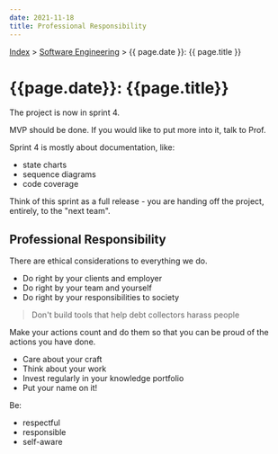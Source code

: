 ```yaml
---
date: 2021-11-18
title: Professional Responsibility
---
```


[Index](../../../index.md) > [Software Engineering](./index.md) > {{ page.date }}: {{ page.title }}

# {{page.date}}: {{page.title}}

The project is now in sprint 4.

MVP should be done. If you would like to put more into it, talk to Prof.

Sprint 4 is mostly about documentation, like:

- state charts
- sequence diagrams
- code coverage

Think of this sprint as a full release - you are handing off the project, entirely, to the "next team".

## Professional Responsibility

There are ethical considerations to everything we do.

- Do right by your clients and employer
- Do right by your team and yourself
- Do right by your responsibilities to society

> Don't build tools that help debt collectors harass people

Make your actions count and do them so that you can be proud of the actions you have done.

- Care about your craft
- Think about your work
- Invest regularly in your knowledge portfolio
- Put your name on it!

Be:

- respectful
- responsible
- self-aware

